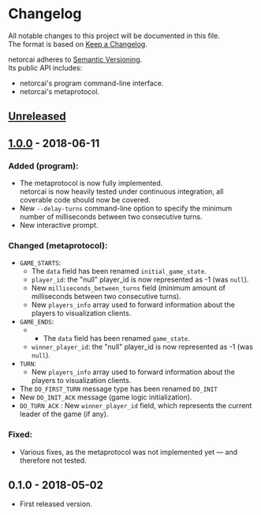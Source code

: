 # Changelog
All notable changes to this project will be documented in this file.  
The format is based on [Keep a Changelog][changelog].

netorcai adheres to [Semantic Versioning][semver].  
Its public API includes:
- netorcai's program command-line interface.
- netorcai's metaprotocol.

[//]: ==========================================================================
## [Unreleased]

[//]: ==========================================================================
## [1.0.0] - 2018-06-11
### Added (program):
- The metaprotocol is now fully implemented.  
  netorcai is now heavily tested under continuous integration,
  all coverable code should now be covered.
- New `--delay-turns` command-line option to specify
  the minimum number of milliseconds between two consecutive turns.
- New interactive prompt.

### Changed (metaprotocol):
- `GAME_STARTS`:
  - The `data` field has been renamed `initial_game_state`.
  - `player_id`: the "null" player_id is now represented as -1 (was `null`).
  - New `milliseconds_between_turns` field (minimum amount of milliseconds
    between two consecutive turns).
  - New `players_info` array used to forward information about the
    players to visualization clients.
- `GAME_ENDS`:
  - - The `data` field has been renamed `game_state`.
  - `winner_player_id`: the "null" player_id is now represented as -1
    (was `null`).
- `TURN`:
  - New `players_info` array used to forward information about the
    players to visualization clients.
- The `DO_FIRST_TURN` message type has been renamed `DO_INIT`
- New `DO_INIT_ACK` message (game logic initialization).
- `DO_TURN_ACK` : New `winner_player_id` field, which represents the current
  leader of the game (if any).

### Fixed:
- Various fixes, as the metaprotocol was not implemented yet — and therefore
  not tested.

[//]: ==========================================================================
## 0.1.0 - 2018-05-02
- First released version.

[//]: ==========================================================================
[changelog]: http://keepachangelog.com/en/1.0.0/
[semver]: http://semver.org/spec/v2.0.0.html

[Unreleased]: https://github.com/netorcai/netorcai/compare/v1.0.0...master
[1.0.0]: https://github.com/netorcai/netorcai/compare/v0.1.0...v1.0.0
